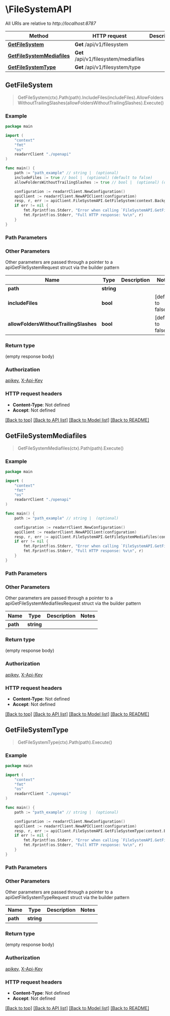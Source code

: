 # \FileSystemAPI

All URIs are relative to *http://localhost:8787*

Method | HTTP request | Description
------------- | ------------- | -------------
[**GetFileSystem**](FileSystemAPI.md#GetFileSystem) | **Get** /api/v1/filesystem | 
[**GetFileSystemMediafiles**](FileSystemAPI.md#GetFileSystemMediafiles) | **Get** /api/v1/filesystem/mediafiles | 
[**GetFileSystemType**](FileSystemAPI.md#GetFileSystemType) | **Get** /api/v1/filesystem/type | 



## GetFileSystem

> GetFileSystem(ctx).Path(path).IncludeFiles(includeFiles).AllowFoldersWithoutTrailingSlashes(allowFoldersWithoutTrailingSlashes).Execute()



### Example

```go
package main

import (
    "context"
    "fmt"
    "os"
    readarrClient "./openapi"
)

func main() {
    path := "path_example" // string |  (optional)
    includeFiles := true // bool |  (optional) (default to false)
    allowFoldersWithoutTrailingSlashes := true // bool |  (optional) (default to false)

    configuration := readarrClient.NewConfiguration()
    apiClient := readarrClient.NewAPIClient(configuration)
    resp, r, err := apiClient.FileSystemAPI.GetFileSystem(context.Background()).Path(path).IncludeFiles(includeFiles).AllowFoldersWithoutTrailingSlashes(allowFoldersWithoutTrailingSlashes).Execute()
    if err != nil {
        fmt.Fprintf(os.Stderr, "Error when calling `FileSystemAPI.GetFileSystem``: %v\n", err)
        fmt.Fprintf(os.Stderr, "Full HTTP response: %v\n", r)
    }
}
```

### Path Parameters



### Other Parameters

Other parameters are passed through a pointer to a apiGetFileSystemRequest struct via the builder pattern


Name | Type | Description  | Notes
------------- | ------------- | ------------- | -------------
 **path** | **string** |  | 
 **includeFiles** | **bool** |  | [default to false]
 **allowFoldersWithoutTrailingSlashes** | **bool** |  | [default to false]

### Return type

 (empty response body)

### Authorization

[apikey](../README.md#apikey), [X-Api-Key](../README.md#X-Api-Key)

### HTTP request headers

- **Content-Type**: Not defined
- **Accept**: Not defined

[[Back to top]](#) [[Back to API list]](../README.md#documentation-for-api-endpoints)
[[Back to Model list]](../README.md#documentation-for-models)
[[Back to README]](../README.md)


## GetFileSystemMediafiles

> GetFileSystemMediafiles(ctx).Path(path).Execute()



### Example

```go
package main

import (
    "context"
    "fmt"
    "os"
    readarrClient "./openapi"
)

func main() {
    path := "path_example" // string |  (optional)

    configuration := readarrClient.NewConfiguration()
    apiClient := readarrClient.NewAPIClient(configuration)
    resp, r, err := apiClient.FileSystemAPI.GetFileSystemMediafiles(context.Background()).Path(path).Execute()
    if err != nil {
        fmt.Fprintf(os.Stderr, "Error when calling `FileSystemAPI.GetFileSystemMediafiles``: %v\n", err)
        fmt.Fprintf(os.Stderr, "Full HTTP response: %v\n", r)
    }
}
```

### Path Parameters



### Other Parameters

Other parameters are passed through a pointer to a apiGetFileSystemMediafilesRequest struct via the builder pattern


Name | Type | Description  | Notes
------------- | ------------- | ------------- | -------------
 **path** | **string** |  | 

### Return type

 (empty response body)

### Authorization

[apikey](../README.md#apikey), [X-Api-Key](../README.md#X-Api-Key)

### HTTP request headers

- **Content-Type**: Not defined
- **Accept**: Not defined

[[Back to top]](#) [[Back to API list]](../README.md#documentation-for-api-endpoints)
[[Back to Model list]](../README.md#documentation-for-models)
[[Back to README]](../README.md)


## GetFileSystemType

> GetFileSystemType(ctx).Path(path).Execute()



### Example

```go
package main

import (
    "context"
    "fmt"
    "os"
    readarrClient "./openapi"
)

func main() {
    path := "path_example" // string |  (optional)

    configuration := readarrClient.NewConfiguration()
    apiClient := readarrClient.NewAPIClient(configuration)
    resp, r, err := apiClient.FileSystemAPI.GetFileSystemType(context.Background()).Path(path).Execute()
    if err != nil {
        fmt.Fprintf(os.Stderr, "Error when calling `FileSystemAPI.GetFileSystemType``: %v\n", err)
        fmt.Fprintf(os.Stderr, "Full HTTP response: %v\n", r)
    }
}
```

### Path Parameters



### Other Parameters

Other parameters are passed through a pointer to a apiGetFileSystemTypeRequest struct via the builder pattern


Name | Type | Description  | Notes
------------- | ------------- | ------------- | -------------
 **path** | **string** |  | 

### Return type

 (empty response body)

### Authorization

[apikey](../README.md#apikey), [X-Api-Key](../README.md#X-Api-Key)

### HTTP request headers

- **Content-Type**: Not defined
- **Accept**: Not defined

[[Back to top]](#) [[Back to API list]](../README.md#documentation-for-api-endpoints)
[[Back to Model list]](../README.md#documentation-for-models)
[[Back to README]](../README.md)

